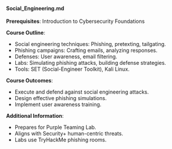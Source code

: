 #### Social_Engineering.md
**Prerequisites**: Introduction to Cybersecurity Foundations  

**Course Outline**:  
- Social engineering techniques: Phishing, pretexting, tailgating.  
- Phishing campaigns: Crafting emails, analyzing responses.  
- Defenses: User awareness, email filtering.  
- Labs: Simulating phishing attacks, building defense strategies.  
- Tools: SET (Social-Engineer Toolkit), Kali Linux.  

**Course Outcomes**:  
- Execute and defend against social engineering attacks.  
- Design effective phishing simulations.  
- Implement user awareness training.  

**Additional Information**:  
- Prepares for Purple Teaming Lab.  
- Aligns with Security+ human-centric threats.  
- Labs use TryHackMe phishing rooms.